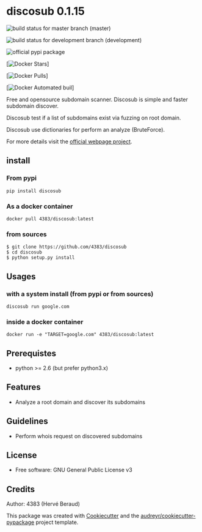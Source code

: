 # discosub 0.1.15

![build status for master branch](https://travis-ci.org/4383/discosub.svg?branch=master) (master)

![build status for development branch](https://travis-ci.org/4383/discosub.svg?branch=development) (development)

![official pypi package](https://badge.fury.io/py/discosub.svg)

[![Docker Stars](https://img.shields.io/docker/stars/_/discosub.svg?maxAge=2592000)]

[![Docker Pulls](https://img.shields.io/docker/pulls/mashape/discosub.svg?maxAge=2592000)]

[![Docker Automated buil](https://img.shields.io/docker/automated/jrottenberg/discosub.svg?maxAge=2592000)]

Free and opensource subdomain scanner. Discosub is simple and
faster subdomain discover.

Discosub test if a list of subdomains exist via fuzzing on root domain.

Discosub use dictionaries for perform an analyze (BruteForce).

For more details visit the [official webpage project](https://4383.github.io/discosub/).

## install
### From pypi
```shell
pip install discosub
```

### As a docker container
```shell
docker pull 4383/discosub:latest
```

### from sources
```shell
$ git clone https://github.com/4383/discosub
$ cd discosub
$ python setup.py install
```

## Usages
### with a system install (from pypi or from sources)
```shell
discosub run google.com
```

### inside a docker container
```shell
docker run -e "TARGET=google.com" 4383/discosub:latest
```

## Prerequistes
* python >= 2.6 (but prefer python3.x)

## Features
* Analyze a root domain and discover its subdomains

## Guidelines
* Perform whois request on discovered subdomains

## License

* Free software: GNU General Public License v3

## Credits
Author: 4383 (Hervé Beraud)

This package was created with [Cookiecutter](https://github.com/audreyr/cookiecutter)
and the [audreyr/cookiecutter-pypackage](https://github.com/audreyr/cookiecutter-pypackage)
project template.
